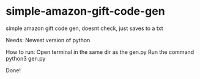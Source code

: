 # simple-amazon-gift-code-gen
simple amazon gift code gen, doesnt check, just saves to a txt


Needs:
Newest version of python

How to run:
Open terminal in the same dir as the gen.py
Run the command python3 gen.py

Done!
